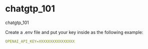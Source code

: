 # chatgtp_101
chatgtp_101

Create a .env file and put your key inside as the following example:
```yaml
OPENAI_API_KEY=XXXXXXXXXXXXXXXX
```

